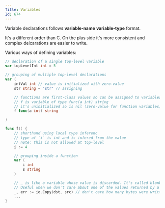 ```yaml
---
Title: Variables
Id: 674
---
```

Variable declarations follows **variable-name** **variable-type** format.

It's a different order than C. On the plus side it's more consistent and complex delcarations are easier to write.

Various ways of defining variables:
```go
// declaration of a single top-level variable
var topLevelInt int = 5

// grouping of multiple top-level declarations
var (
    intVal int // value is initialized with zero-value
    str string = "str" // assigning

    // functions are first-class values so can be assigned to variables
    // f is variable of type func(a int) string
    // it's uninitialized so is nil (zero-value for function variables)
    f func(a int) string

)

func f() {
    // shorthand using local type inferenc
    // type of `i` is int and is infered from the value
    // note: this is not allowed at top-level
    i := 4

    // grouping inside a function
    var (
        i int
        s string
    )

    // _ is like a variable whose value is discarded. It's called blank identifier.
    // Useful when we don't care about one of the values returned by a function
    _, err := io.Copy(dst, src) // don't care how many bytes were written
    ...
}
```
